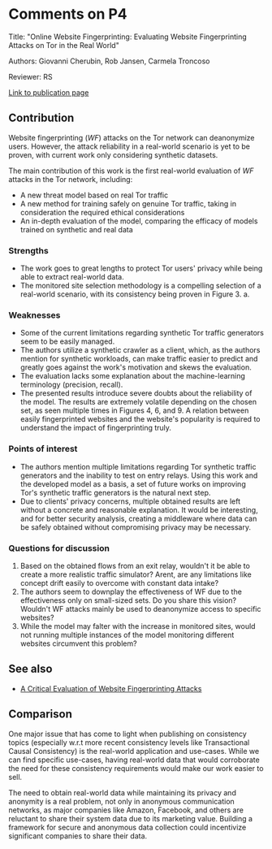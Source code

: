 # Comments on P4

Title: "Online Website Fingerprinting: Evaluating Website Fingerprinting Attacks on Tor in the Real World"

Authors: Giovanni Cherubin, Rob Jansen, Carmela Troncoso

Reviewer: RS

[Link to publication page](https://www.usenix.org/system/files/sec22summer_cherubin.pdf)

## **Contribution**

Website fingerprinting (*WF*) attacks on the Tor network can deanonymize users. However, the attack reliability in a real-world scenario is yet to be proven, with current work only considering synthetic datasets.

The main contribution of this work is the first real-world evaluation of *WF* attacks in the Tor network, including:

- A new threat model based on real Tor traffic
- A new method for training safely on genuine Tor traffic, taking in consideration the required ethical considerations
- An in-depth evaluation of the model, comparing the efficacy of models trained on synthetic and real data

### **Strengths**

- The work goes to great lengths to protect Tor users' privacy while being able to extract real-world data.
- The monitored site selection methodology is a compelling selection of a real-world scenario, with its consistency being proven in Figure 3. a.

### **Weaknesses**

- Some of the current limitations regarding synthetic Tor traffic generators seem to be easily managed.
- The authors utilize a synthetic crawler as a client, which, as the authors mention for synthetic workloads, can make traffic easier to predict and greatly goes against the work's motivation and skews the evaluation.
- The evaluation lacks some explanation about the machine-learning terminology (precision, recall).
- The presented results introduce severe doubts about the reliability of the model. The results are extremely volatile depending on the chosen set, as seen multiple times in Figures 4, 6, and 9. A relation between easily fingerprinted websites and the website's popularity is required to understand the impact of fingerprinting truly.

### **Points of interest**

- The authors mention multiple limitations regarding Tor synthetic traffic generators and the inability to test on entry relays. Using this work and the developed model as a basis, a set of future works on improving Tor's synthetic traffic generators is the natural next step.
- Due to clients' privacy concerns, multiple obtained results are left without a concrete and reasonable explanation. It would be interesting, and for better security analysis, creating a middleware where data can be safely obtained without compromising privacy may be necessary.

### **Questions for discussion**

1. Based on the obtained flows from an exit relay, wouldn't it be able to create a more realistic traffic simulator? Arent, are any limitations like concept drift easily to overcome with constant data intake?
2. The authors seem to downplay the effectiveness of WF due to the effectiveness only on small-sized sets. Do you share this vision? Wouldn't WF attacks mainly be used to deanonymize access to specific websites?
3. While the model may falter with the increase in monitored sites, would not running multiple instances of the model monitoring different websites circumvent this problem?

## **See also**

- [A Critical Evaluation of Website Fingerprinting Attacks](https://dl.acm.org/doi/10.1145/2660267.2660368)

## **Comparison**

One major issue that has come to light when publishing on consistency topics (especially w.r.t more recent consistency levels like Transactional Causal Consistency) is the real-world application and use-cases. While we can find specific use-cases, having real-world data that would corroborate the need for these consistency requirements would make our work easier to sell.

The need to obtain real-world data while maintaining its privacy and anonymity is a real problem, not only in anonymous communication networks, as major companies like Amazon, Facebook, and others are reluctant to share their system data due to its marketing value. Building a framework for secure and anonymous data collection could incentivize significant companies to share their data.
